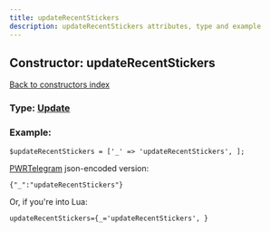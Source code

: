```yaml
---
title: updateRecentStickers
description: updateRecentStickers attributes, type and example
---
```

## Constructor: updateRecentStickers  
[Back to constructors index](index.md)






### Type: [Update](../types/Update.md)


### Example:

```
$updateRecentStickers = ['_' => 'updateRecentStickers', ];
```  

[PWRTelegram](https://pwrtelegram.xyz) json-encoded version:

```
{"_":"updateRecentStickers"}
```


Or, if you're into Lua:  


```
updateRecentStickers={_='updateRecentStickers', }

```


